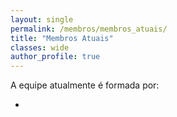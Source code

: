 ```yaml
---
layout: single
permalink: /membros/membros_atuais/
title: "Membros Atuais"
classes: wide
author_profile: true
---
```


A equipe atualmente é formada por:

- 